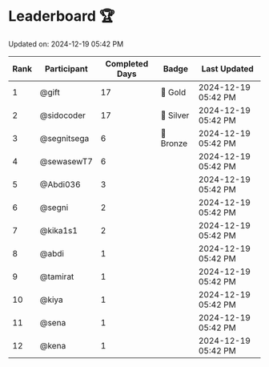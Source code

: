 # Leaderboard 🏆

Updated on: 2024-12-19 05:42 PM

| Rank | Participant       | Completed Days | Badge      | Last Updated         |
|------|-------------------|----------------|------------|----------------------|
| 1    | @gift             | 17             | 🏅 Gold     | 2024-12-19 05:42 PM |
| 2    | @sidocoder        | 17             | 🥈 Silver   | 2024-12-19 05:42 PM |
| 3    | @segnitsega       | 6              | 🥉 Bronze   | 2024-12-19 05:42 PM |
| 4    | @sewasewT7        | 6              |            | 2024-12-19 05:42 PM |
| 5    | @Abdi036          | 3              |            | 2024-12-19 05:42 PM |
| 6    | @segni            | 2              |            | 2024-12-19 05:42 PM |
| 7    | @kika1s1          | 2              |            | 2024-12-19 05:42 PM |
| 8    | @abdi             | 1              |            | 2024-12-19 05:42 PM |
| 9    | @tamirat          | 1              |            | 2024-12-19 05:42 PM |
| 10   | @kiya             | 1              |            | 2024-12-19 05:42 PM |
| 11   | @sena             | 1              |            | 2024-12-19 05:42 PM |
| 12   | @kena             | 1              |            | 2024-12-19 05:42 PM |
